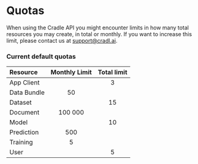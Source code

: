 # Quotas

When using the Cradle API you might encounter limits in how many total resources you may create, in total or monthly. If you want to increase this limit, please contact us at [support@cradl.ai](mailto:support@lucidtech.ai).

### Current default quotas

| Resource | Monthly Limit | Total limit |
| :--- | :---: | :---: |
| App Client |  | 3 |
| Data Bundle | 50 |  |
| Dataset |  | 15 |
| Document | 100 000 |  |
| Model |  | 10 |
| Prediction | 500 |  |
| Training | 5 |  |
| User |  | 5 |

